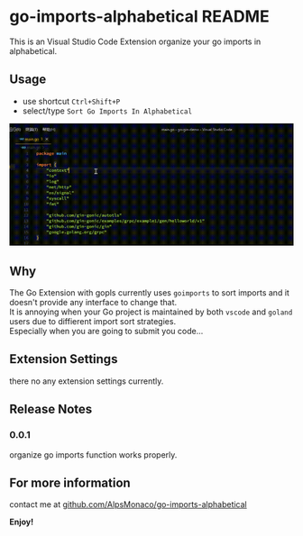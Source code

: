 # go-imports-alphabetical README

This is an Visual Studio Code Extension organize your go imports in alphabetical.  

## Usage
* use shortcut `Ctrl+Shift+P`
* select/type `Sort Go Imports In Alphabetical`


![usage gif](assets/usage.gif)

## Why

The Go Extension with gopls currently uses `goimports` to sort imports and it doesn't provide any interface to change that.  
It is annoying when your Go project is maintained by both `vscode` and `goland` users due to diffierent import sort strategies.  
Especially when you are going to submit you code...  


## Extension Settings

there no any extension settings currently.

## Release Notes

### 0.0.1

organize go imports function works properly.

## For more information

contact me at
[github.com/AlpsMonaco/go-imports-alphabetical](https://github.com/AlpsMonaco/go-imports-alphabetical)


**Enjoy!**
